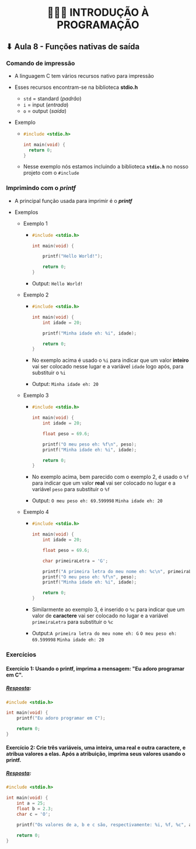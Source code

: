 <h1 align="center">👨🏻‍💻 INTRODUÇÃO À PROGRAMAÇÃO</h1>

## ⬇ Aula 8 - Funções nativas de saída

### Comando de impressão

- A linguagem C tem vários recursos nativo para impressão
- Esses recursos encontram-se na biblioteca **stdio.h**

  - `std` = standard (_padrão_)
  - `i` = input (_entrada_)
  - `o` = output (_saída_)

- Exemplo

  - ```c
    #include <stdio.h>

    int main(void) {
      return 0;
    }
    ```

  - Nesse exemplo nós estamos incluindo a biblioteca **`stdio.h`** no nosso projeto com o `#include`

### Imprimindo com o **_printf_**

- A principal função usada para imprimir é o **_printf_**
- Exemplos

  - Exemplo 1

    - ```c
      #include <stdio.h>

      int main(void) {

          printf("Hello World!");

          return 0;
      }
      ```

    - Output: `Hello World!`

  - Exemplo 2

    - ```c
      #include <stdio.h>

      int main(void) {
          int idade = 20;

          printf("Minha idade eh: %i", idade);

          return 0;
      }
      ```

    - No exemplo acima é usado o `%i` para indicar que um valor **inteiro** vai ser colocado nesse lugar e a variável `idade` logo após, para substituir o `%i`

    - Output: `Minha idade eh: 20`

  - Exemplo 3

    - ```c
      #include <stdio.h>

      int main(void) {
          int idade = 20;

          float peso = 69.6;

          printf("O meu peso eh: %f\n", peso);
          printf("Minha idade eh: %i", idade);

          return 0;
      }
      ```

    - No exemplo acima, bem parecido com o exemplo 2, é usado o `%f` para indicar que um valor **real** vai ser colocado no lugar e a variável `peso` para substituir o `%f`

    - Output: `O meu peso eh: 69.599998`
      `Minha idade eh: 20`

  - Exemplo 4

    - ```c
      #include <stdio.h>

      int main(void) {
          int idade = 20;

          float peso = 69.6;

          char primeiraLetra = 'G';

          printf("A primeira letra do meu nome eh: %c\n", primeiraLetra);
          printf("O meu peso eh: %f\n", peso);
          printf("Minha idade eh: %i", idade);

          return 0;
      }
      ```

    - Similarmente ao exemplo 3, é inserido o `%c` para indicar que um valor de **caractere** vai ser colocado no lugar e a variável `primeiraLetra` para substituir o `%c`
    - Output:`A primeira letra do meu nome eh: G`
      `O meu peso eh: 69.599998`
      `Minha idade eh: 20`

### Exercícios

#### Exercício 1: Usando o printf, imprima a mensagem: "Eu adoro programar em C".

##### [Resposta](ex01.c):

```c
#include <stdio.h>

int main(void) {
    printf("Eu adoro programar em C");

    return 0;
}
```

#### Exercício 2: Crie três variáveis, uma inteira, uma real e outra caractere, e atribua valores a elas. Após a atribuição, imprima seus valores usando o printf.

##### [Resposta](ex02.c):

```c
#include <stdio.h>

int main(void) {
    int a = 25;
    float b = 2.3;
    char c = 'O';

    printf("Os valores de a, b e c são, respectivamente: %i, %f, %c", a, b, c);

    return 0;
}
```

